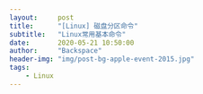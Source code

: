 ```yaml
---
layout:     post
title:      "[Linux] 磁盘分区命令"
subtitle:   "Linux常用基本命令"
date:       2020-05-21 10:50:00
author:     "Backspace"
header-img: "img/post-bg-apple-event-2015.jpg"
tags:
    - Linux
---
```



